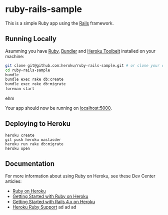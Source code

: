# ruby-rails-sample

This is a simple Ruby app using the [Rails](http://rubyonrails.org) framework.

## Running Locally

Asumming you have [Ruby](https://www.ruby-lang.org), [Bundler](http://bundler.io) and [Heroku Toolbelt](https://toolbelt.heroku.com) installed on your machine:

```sh
git clone git@github.com:heroku/ruby-rails-sample.git # or clone your own fork
cd ruby-rails-sample
bundle
bundle exec rake db:create
bundle exec rake db:migrate
foreman start
```

ehm

Your app should now be running on [localhost:5000](http://localhost:5000/).

## Deploying to Heroku

```
heroku create
git push heroku mastasder
heroku run rake db:migrate
heroku open
```

## Documentation

For more information about using Ruby on Heroku, see these Dev Center articles:

- [Ruby on Heroku](https://devcenter.heroku.com/categories/ruby)
- [Getting Started with Ruby on Heroku](https://devcenter.heroku.com/articles/getting-started-with-ruby)
- [Getting Started with Rails 4.x on Heroku](https://devcenter.heroku.com/articles/getting-started-with-rails4)
- [Heroku Ruby Support](https://devcenter.heroku.com/articles/ruby-support)
ad
ad
ad
